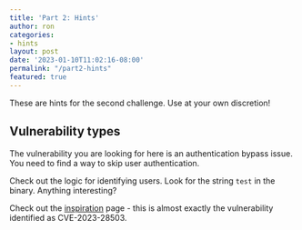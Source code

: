 ```yaml
---
title: 'Part 2: Hints'
author: ron
categories:
- hints
layout: post
date: '2023-01-10T11:02:16-08:00'
permalink: "/part2-hints"
featured: true
---
```


These are hints for the second challenge. Use at your own discretion!

<!--more-->

## Vulnerability types

The vulnerability you are looking for here is an authentication bypass issue.
You need to find a way to skip user authentication.

Check out the logic for identifying users. Look for the string `test` in the
binary. Anything interesting?

Check out the [inspiration](/inspiration) page - this is almost exactly
the vulnerability identified as CVE-2023-28503.
